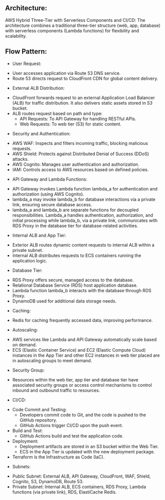 ## Architecture:
AWS Hybrid Three-Tier with Serverless Components and CI/CD: 
The architecture combines a traditional three-tier structure (web, app, database) with serverless components (Lambda functions) for flexibility and scalability.

## Flow Pattern:
* User Request:
- User accesses application via Route 53 DNS service.
- Route 53 directs request to CloudFront CDN for global content delivery.
  
* External ALB Distribution:
- CloudFront forwards request to an external Application Load Balancer (ALB) for traffic distribution. It also delivers static assets stored in S3 bucket.
- ALB routes request based on path and type:
  + API Requests: To API Gateway for handling RESTful APIs.
  + Web Requests: To web tier (S3) for static content.
 
* Security and Authentication:
- AWS WAF: Inspects and filters incoming traffic, blocking malicious requests.
- AWS Shield: Protects against Distributed Denial of Success (DDoS) attacks.
- AWS Cognito: Manages user authentication and authorization.
- IAM: Controls access to AWS resources based on defined policies.

* API Gateway and Lambda Functions:
- API Gateway invokes Lambda function lambda_a for authentication and authorization (using AWS Cognito).
- lambda_a may invoke lambda_b for database interactions via a private link, ensuring secure database access.
- lambda_a and lambda_b are separate functions for decoupled responsibilities. Lambda_a handles authentication, authorization, and initial processing while lambda_b,
  via a private link, communicates with RDS Proxy in the database tier for database-related activities.

* Internal ALB and App Tier:
- Exterior ALB routes dynamic content requests to internal ALB within a private subnet.
- Internal ALB distributes requests to ECS containers running the application logic.

* Database Tier:
- RDS Proxy offers secure, managed access to the database.
- Relational Database Service (RDS) host application database.
- Lambda function lambda_b interacts with the database through RDS Proxy.
- DynamoDB used for additional data storage needs.
  
* Caching:
- Redis for caching frequently accessed data, improving performance.

* Autoscaling:
- AWS services like Lambda and API Gateway automatically scale based on demand.
- ECS (Elastic Container Service) and EC2 (Elastic Compute Cloud) instances in the App Tier and other EC2 instances in web tier placed are in autoscaling groups to meet demand.

* Security Group:
- Resources within the web tier, app tier and database tier have associated security groups or access control mechanisms to control inbound and outbound traffic to resources.
   
* CI/CD:
- Code Commit and Testing:
  + Developers commit code to Git, and the code is pushed to the GitHub repository.
  + GitHub Actions trigger CI/CD upon the push event.
- Build and Test:
  + GitHub Actions build and test the application code.
- Deployment:
  + Deployment artifacts are stored in an S3 bucket within the Web Tier.
  + ECS in the App Tier is updated with the new deployment package.
- Terraform is the Infrastructure as Code (IaC).

* Subnets:
- Public Subnet: External ALB, API Gateway, CloudFront, WAF, Shield, Cognito, S3, DynamoDB, Route 53.
- Private Subnet: Internal ALB, ECS containers, RDS Proxy, Lambda functions (via private link), RDS, ElastiCache Redis.
